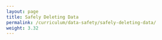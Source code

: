 ```yaml
---
layout: page
title: Safely Deleting Data
permalink: /curriculum/data-safety/safely-deleting-data/
weight: 3.32
---
```

